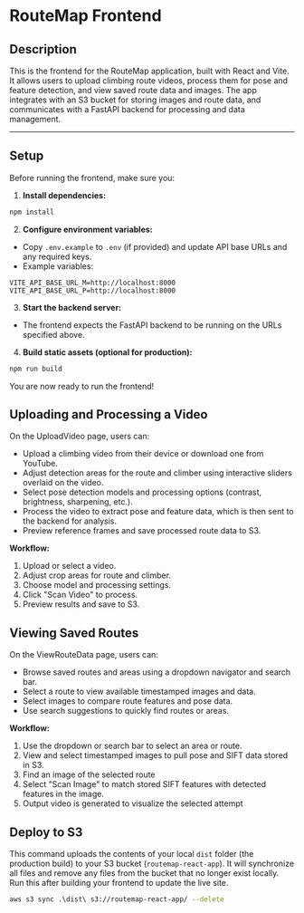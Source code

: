

# RouteMap Frontend

## Description

This is the frontend for the RouteMap application, built with React and Vite. It allows users to upload climbing route videos, process them for pose and feature detection, and view saved route data and images. The app integrates with an S3 bucket for storing images and route data, and communicates with a FastAPI backend for processing and data management.

---

## Setup

Before running the frontend, make sure you:

1. **Install dependencies:**

```bash
npm install
```

2. **Configure environment variables:**

- Copy `.env.example` to `.env` (if provided) and update API base URLs and any required keys.
- Example variables:

```env
VITE_API_BASE_URL_M=http://localhost:8000
VITE_API_BASE_URL_P=http://localhost:8000
```

3. **Start the backend server:**

- The frontend expects the FastAPI backend to be running on the URLs specified above.

4. **Build static assets (optional for production):**

```bash
npm run build
```

You are now ready to run the frontend!

## Uploading and Processing a Video

On the UploadVideo page, users can:

- Upload a climbing video from their device or download one from YouTube.
- Adjust detection areas for the route and climber using interactive sliders overlaid on the video.
- Select pose detection models and processing options (contrast, brightness, sharpening, etc.).
- Process the video to extract pose and feature data, which is then sent to the backend for analysis.
- Preview reference frames and save processed route data to S3.

**Workflow:**

1. Upload or select a video.
2. Adjust crop areas for route and climber.
3. Choose model and processing settings.
4. Click "Scan Video" to process.
5. Preview results and save to S3.

## Viewing Saved Routes

On the ViewRouteData page, users can:

- Browse saved routes and areas using a dropdown navigator and search bar.
- Select a route to view available timestamped images and data.
- Select images to compare route features and pose data.
- Use search suggestions to quickly find routes or areas.

**Workflow:**

1. Use the dropdown or search bar to select an area or route.
2. View and select timestamped images to pull pose and SIFT data stored in S3.
3. Find an image of the selected route
4. Select "Scan Image" to match stored SIFT features with detected features in the image.
5. Output video is generated to visualize the selected attempt

## Deploy to S3

This command uploads the contents of your local `dist` folder (the production build) to your S3 bucket (`routemap-react-app`). It will synchronize all files and remove any files from the bucket that no longer exist locally. Run this after building your frontend to update the live site.

```bash
aws s3 sync .\dist\ s3://routemap-react-app/ --delete
```
